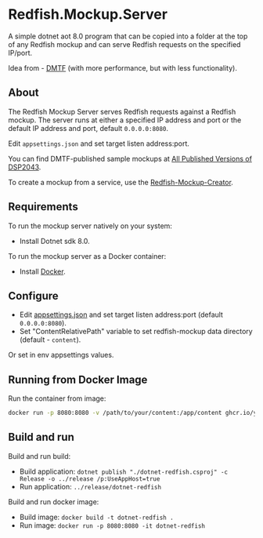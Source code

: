 # Redfish.Mockup.Server

A simple dotnet aot 8.0 program that can be copied into a folder at the top of any Redfish mockup and can serve Redfish requests on the specified IP/port.

Idea from - [DMTF](https://github.com/DMTF/Redfish-Mockup-Server) (with more performance, but with less functionality).

## About

The Redfish Mockup Server serves Redfish requests against a Redfish mockup. The server runs at either a specified IP address and port or the default IP address and port, default `0.0.0.0:8080`.

Edit `appsettings.json` and set target listen address:port.

You can find DMTF-published sample mockups at [All Published Versions of DSP2043](https://www.dmtf.org/dsp/DSP2043 "https://www.dmtf.org/dsp/DSP2043").

To create a mockup from a service, use the [Redfish-Mockup-Creator](https://github.com/DMTF/Redfish-Mockup-Creator "https://github.com/DMTF/Redfish-Mockup-Creator").

## Requirements

To run the mockup server natively on your system:

* Install Dotnet sdk 8.0.

To run the mockup server as a Docker container:

* Install [Docker](https://www.docker.com/get-started "https://www.docker.com/get-started").

## Configure

* Edit [appsettings.json](https://learn.microsoft.com/en-us/aspnet/core/fundamentals/servers/kestrel/endpoints?view=aspnetcore-8.0#configure-endpoints-in-appsettingsjson) and set target listen address:port (default `0.0.0.0:8080`).
* Set "ContentRelativePath" variable to set redfish-mockup data directory (default - `content`).

Or set in env appsettings values.

## Running from Docker Image

Run the container from image:

```bash
docker run -p 8080:8080 -v /path/to/your/content:/app/content ghcr.io/yurvon-screamo/redfish-mockup-server:latest
```

## Build and run

Build and run build:

* Build application: `dotnet publish "./dotnet-redfish.csproj" -c Release -o ../release /p:UseAppHost=true`
* Run application: `../release/dotnet-redfish`

Build and run docker image:

* Build image: `docker build -t dotnet-redfish .`
* Run image: `docker run -p 8080:8080 -it dotnet-redfish`
